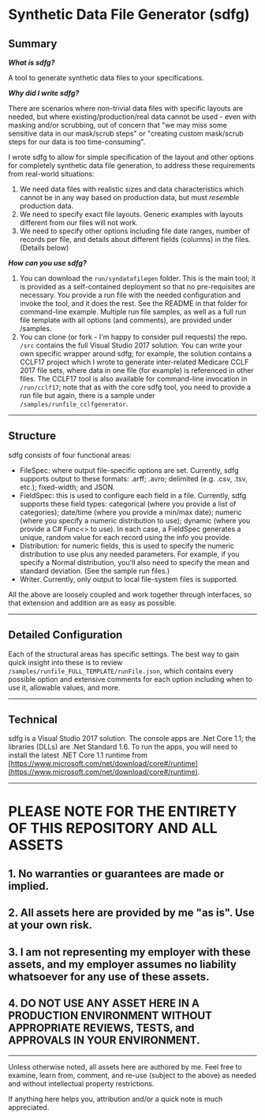 # Synthetic Data File Generator (sdfg)

## Summary
**_What is sdfg?_**

A tool to generate synthetic data files to your specifications.

**_Why did I write sdfg?_**

There are scenarios where non-trivial data files with specific layouts are needed, but where existing/production/real data cannot be used - even with masking and/or scrubbing, out of concern that "we may miss some sensitive data in our mask/scrub steps" or "creating custom mask/scrub steps for our data is too time-consuming".

I wrote sdfg to allow for simple specification of the layout and other options for completely synthetic data file generation, to address these requirements from real-world situations:
1. We need data files with realistic sizes and data characteristics which cannot be in any way based on production data, but must _resemble_ production data.
2. We need to specify exact file layouts. Generic examples with layouts different from our files will not work.
3. We need to specify other options including file date ranges, number of records per file, and details about different fields (columns) in the files. (Details below)

**_How can you use sdfg?_**

1. You can download the `run/syndatafilegen` folder. This is the main tool; it is provided as a self-contained deployment so that no pre-requisites are necessary. You provide a run file with the needed configuration and invoke the tool, and it does the rest. See the README in that folder for command-line example. Multiple run file samples, as well as a full run file template with all options (and comments), are provided under /samples.
2. You can clone (or fork - I'm happy to consider pull requests) the repo. `/src` contains the full Visual Studio 2017 solution. You can write your own specific wrapper around sdfg; for example, the solution contains a CCLF17 project which I wrote to generate inter-related Medicare CCLF 2017 file sets, where data in one file (for example) is referenced in other files. The CCLF17 tool is also available for command-line invocation in `/run/cclf17`; note that as with the core sdfg tool, you need to provide a run file but again, there is a sample under `/samples/runfile_cclfgenerator`.

---

## Structure

sdfg consists of four functional areas:
* FileSpec: where output file-specific options are set. Currently, sdfg supports output to these formats: .arff; .avro; delimited (e.g. .csv, .tsv, etc.); fixed-width; and JSON.
* FieldSpec: this is used to configure each field in a file. Currently, sdfg supports these field types: categorical (where you provide a list of categories); date/time (where you provide a min/max date); numeric (where you specify a numeric distribution to use); dynamic (where you provide a C# Func<> to use). In each case, a FieldSpec generates a unique, random value for each record using the info you provide.
* Distribution: for numeric fields, this is used to specify the numeric distribution to use plus any needed parameters. For example, if you specify a Normal distribution, you'll also need to specify the mean and standard deviation. (See the sample run files.)
* Writer. Currently, only output to local file-system files is supported.

All the above are loosely coupled and work together through interfaces, so that extension and addition are as easy as possible.

---

## Detailed Configuration

Each of the structural areas has specific settings. The best way to gain quick insight into these is to review `/samples/runfile_FULL_TEMPLATE/runFile.json`, which contains every possible option and extensive comments for each option including when to use it, allowable values, and more.

---

## Technical

sdfg is a Visual Studio 2017 solution. The console apps are .Net Core 1.1; the libraries (DLLs) are .Net Standard 1.6. To run the apps, you will need to install the latest .NET Core 1.1 runtime from [https://www.microsoft.com/net/download/core#/runtime](https://www.microsoft.com/net/download/core#/runtime).

---

# PLEASE NOTE FOR THE ENTIRETY OF THIS REPOSITORY AND ALL ASSETS
## 1. No warranties or guarantees are made or implied.
## 2. All assets here are provided by me "as is". Use at your own risk.
## 3. I am not representing my employer with these assets, and my employer assumes no liability whatsoever for any use of these assets.
## 4. DO NOT USE ANY ASSET HERE IN A PRODUCTION ENVIRONMENT WITHOUT APPROPRIATE REVIEWS, TESTS, and APPROVALS IN YOUR ENVIRONMENT.

---

Unless otherwise noted, all assets here are authored by me. Feel free to examine, learn from, comment, and re-use (subject to the above) as needed and without intellectual property restrictions.

If anything here helps you, attribution and/or a quick note is much appreciated.